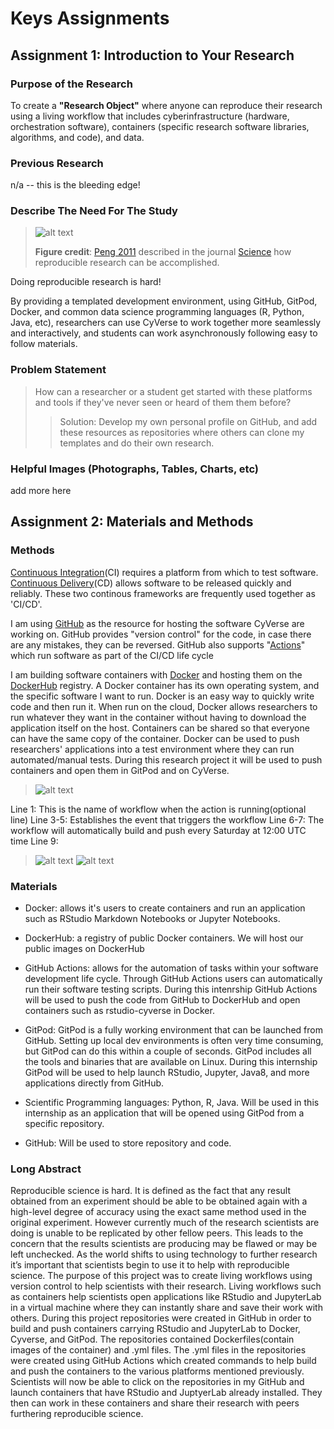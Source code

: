 # Keys Assignments 

## Assignment 1: Introduction to Your Research

### Purpose of the Research 

To create a **"Research Object"** where anyone can reproduce their research using a living workflow that includes cyberinfrastructure (hardware, orchestration software), containers (specific research software libraries, algorithms, and code), and data. 

### Previous Research

n/a -- this is the bleeding edge!

### Describe The Need For The Study

> ![alt text](https://learning.cyverse.org/projects/foss-2020/en/latest/_images/reproducibility-spectrum.png)
>
> **Figure credit**: [Peng 2011](https://science.sciencemag.org/content/334/6060/1226) described in the journal [Science](https://science.sciencemag.org) how reproducible research can be accomplished.

Doing reproducible research is hard! 

By providing a templated development environment, using GitHub, GitPod, Docker, and common data science programming languages (R, Python, Java, etc), researchers can use CyVerse to work together more seamlessly and interactively, and students can work asynchronously following easy to follow materials. 

### Problem Statement

> How can a researcher or a student get started with these platforms and tools if they've never seen or heard of them them before?
>> Solution: Develop my own personal profile on GitHub, and add these resources as repositories where others can clone my templates and do their own research.

### Helpful Images (Photographs, Tables, Charts, etc)

add more here

## Assignment 2: Materials and Methods

### Methods

[Continuous Integration](https://en.wikipedia.org/wiki/Continuous_integration)(CI) requires a platform from which to test software. [Continuous Delivery](https://en.wikipedia.org/wiki/Continuous_delivery)(CD) allows software to be released quickly and reliably. These two continous frameworks are frequently used together as 'CI/CD'.  

I am using [GitHub](https://github.com/shrutir11) as the resource for hosting the software CyVerse are working on. GitHub provides "version control" for the code, in case there are any mistakes, they can be reversed. GitHub also supports "[Actions](https://github.com/features/actions)" which run software as part of the CI/CD life cycle

I am building software containers with [Docker](https://docker.com) and hosting them on the [DockerHub](https://hub.docker.com) registry. A Docker container has its own operating system, and the specific software I want to run. Docker is an easy way to quickly write code and then run it. When run on the cloud, Docker allows researchers to run whatever they want in the container without having to download the application itself on the host. Containers can be shared so that everyone can have the same copy of the container. Docker can be used to push researchers' applications into a test environment where they can run automated/manual tests. During this research project it will be used to push containers and open them in GitPod and on CyVerse.

> ![alt text](https://raw.githubusercontent.com/shrutir11/KEYS/main/images/code%20from%20.yml%20file.JPG)

Line 1: This is the name of workflow when the action is running(optional line)
Line 3-5: Establishes the event that triggers the workflow
Line 6-7: The workflow will automatically build and push every Saturday at 12:00 UTC time
Line 9: 

> ![alt text](https://raw.githubusercontent.com/shrutir11/KEYS/main/images/methods%20to%20push%20container%20from%20github%20to%20docker.JPG)
> ![alt text](https://raw.githubusercontent.com/shrutir11/KEYS/main/images/methods%20to%20launch%20rstudio%20from%20github%20using%20gitpod.JPG)


### Materials

 - Docker: allows it's users to create containers and run an application such as RStudio Markdown Notebooks or Jupyter Notebooks. 
 
 - DockerHub: a registry of public Docker containers. We will host our public images on DockerHub

 - GitHub Actions: allows for the automation of tasks within your software development life cycle. Through GitHub Actions users can automatically run their software testing scripts. During this intenrship GitHub Actions will be used to push the code from GitHub to DockerHub and open containers such as rstudio-cyverse in Docker.
  
 - GitPod: GitPod is a fully working environment that can be launched from GitHub. Setting up local dev environments is often very time consuming, but GitPod can do this within a couple of seconds. GitPod includes all the tools and binaries that are available on Linux. During this internship GitPod will be used to help launch RStudio, Jupyter, Java8, and more applications directly from GitHub. 
 
 - Scientific Programming languages: Python, R, Java. Will be used in this internship as an application that will be opened using GitPod from a specific repository.

 - GitHub: Will be used to store repository and code.

### Long Abstract
Reproducible science is hard. It is defined as the fact that any result obtained from an experiment should be able to be obtained again with a high-level degree of accuracy using the exact same method used in the original experiment. However currently much of the research scientists are doing is unable to be replicated by other fellow peers. This leads to the concern that the results scientists are producing may be flawed or may be left unchecked. As the world shifts to using technology to further research it’s important that scientists begin to use it to help with reproducible science. The purpose of this project was to create living workflows using version control to help scientists with their research. Living workflows such as containers help scientists open applications like RStudio and JupyterLab in a virtual machine where they can instantly share and save their work with others. During this project repositories were created in GitHub in order to build and push containers carrying RStudio and JupyterLab to Docker, Cyverse, and GitPod. The repositories contained Dockerfiles(contain images of the container) and .yml files. The .yml files in the repositories were created using GitHub Actions which created commands to help build and push the containers to the various platforms mentioned previously. Scientists will now be able to click on the repositories in my GitHub and launch containers that have RStudio and JuptyerLab already installed. They then can work in these containers and share their research with peers furthering reproducible science. 
